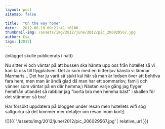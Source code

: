 ```yaml
---
layout: post
sitemap: false

title:  "On the way home"
date:   2012-06-10 09:21:41 +0100
thumbnail-img: /assets/img/2012/june/2012/pic_206029567.jpg
author: Eva
tags: [2012]
---
```


(inlägget skulle publicerats i natt) 

Nu sitter vi och väntar på att bussen ska hämta upp oss från hotellet så vi kan ta oss till flygplatsen. Det är som med en bitterljuv känsla vi lämnar Marmaris... Det har ju varit så sjukt kul här så man är ledsen över att behöva fara hem, men man är ändå glad då man har ett sommarlov, familj och vänner som väntar på en där hemma;) Nästan varje gång jag flyger hemifrån utlandet så rabblar jag "borta bra men hemma bäst" i skallen för det stämmer så bra! 

Har försökt uppdatera på bloggen under resan men hotellets wifi sög saltgurka så det kommer mer detaljer om resan inom kort;)

![]({{ '/assets/img/2012/june/2012/pic_206029567.jpg'  | relative_url }})


